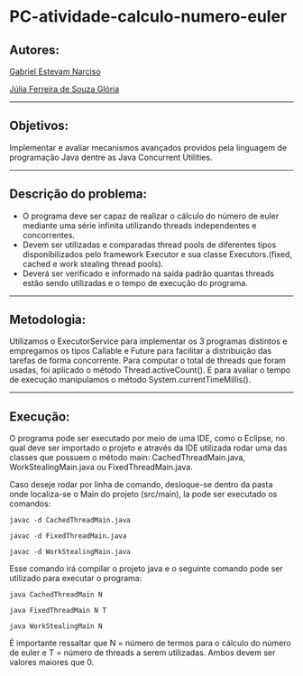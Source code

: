 # PC-atividade-calculo-numero-euler

## Autores:
[Gabriel Estevam Narciso](https://github.com/genarciso)

[Júlia Ferreira de Souza Glória](https://github.com/juliafsg)
___
## Objetivos:
Implementar e avaliar mecanismos avançados providos pela linguagem de programação Java dentre as Java Concurrent Utilities.

___
## Descrição do problema:
* O programa deve ser capaz de realizar o cálculo do número de euler mediante uma série infinita utilizando threads independentes e concorrentes. 
* Devem ser utilizadas e comparadas thread pools de diferentes tipos disponibilizados pelo framework Executor e sua classe Executors.(fixed, cached e work stealing thread pools).
* Deverá ser verificado e informado na saída padrão quantas threads estão sendo utilizadas e o tempo de execução do programa.
___
## Metodologia:
Utilizamos o ExecutorService para implementar os 3 programas distintos e empregamos os tipos Callable e Future para facilitar a distribuição das tarefas de forma concorrente. Para computar o total de threads que foram usadas, foi aplicado o método Thread.activeCount(). E para avaliar o tempo de execução manipulamos o método System.currentTimeMillis().

___
## Execução:
O programa pode ser executado por meio de uma IDE, como o Eclipse, no qual deve ser importado o projeto e através da IDE utilizada rodar uma das classes que possuem o método main: CachedThreadMain.java, WorkStealingMain.java ou FixedThreadMain.java.

Caso deseje rodar por linha de comando, desloque-se dentro da pasta onde localiza-se o Main do projeto (src/main), la pode ser executado os comandos: 

``javac -d CachedThreadMain.java``
 
``javac -d FixedThreadMain.java ``

``javac -d WorkStealingMain.java``

Esse comando irá compilar o projeto java e o seguinte comando pode ser utilizado para executar o programa:

``java CachedThreadMain N``

``java FixedThreadMain N T``

``java WorkStealingMain N``

É importante ressaltar que N = número de termos para o cálculo do número de euler e T = número de threads a serem utilizadas. Ambos devem ser valores maiores que 0.


